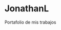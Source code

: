 # JonathanL
Portafolio de mis trabajos 


[linkedin]: https://www.linkedin.com/in/jonathanlpadillagonzalez/
